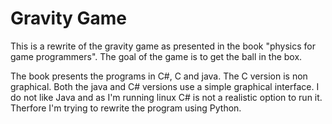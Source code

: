 # Gravity Game

This is a rewrite of the gravity game as presented in the book "physics for game programmers".  The goal of the game is to get the ball in the box. 

The book presents the programs in C#, C and java. The C version is non graphical. Both the java and C# versions use a simple graphical interface. 
I do not like Java and as I'm running linux C# is not a realistic option to run it.  Therfore I'm trying to rewrite the program using Python.
